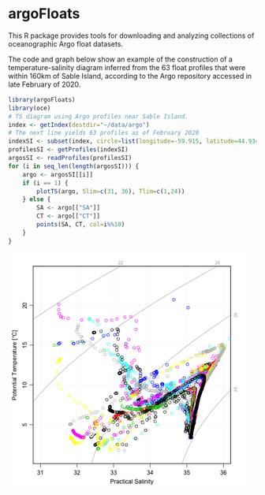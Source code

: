 # argoFloats

This R package provides tools for downloading and analyzing collections of
oceanographic Argo float datasets.

The code and graph below show an example of the construction of a
temperature-salinity diagram inferred from the 63 float profiles that were
within 160km of Sable Island, according to the Argo repository accessed in late
February of 2020.
```R
library(argoFloats)
library(oce)
# TS diagram using Argo profiles near Sable Island.
index <- getIndex(destdir="~/data/argo")
# The next line yields 63 profiles as of February 2020
indexSI <- subset(index, circle=list(longitude=-59.915, latitude=44.934, radius=180))
profilesSI <- getProfiles(indexSI)
argosSI <- readProfiles(profilesSI)
for (i in seq_len(length(argosSI))) {
    argo <- argosSI[[i]]
    if (i == 1) {
        plotTS(argo, Slim=c(31, 36), Tlim=c(1,24))
    } else {
        SA <- argo[["SA"]]
        CT <- argo[["CT"]]
        points(SA, CT, col=i%%10)
    }
}
```

![exampleTS.png](exampleTS.png)


